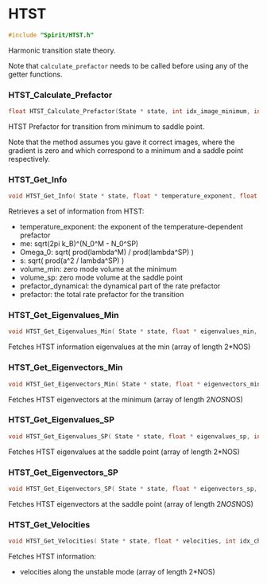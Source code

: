 

HTST
====================================================================

```C
#include "Spirit/HTST.h"
```

Harmonic transition state theory.

Note that `calculate_prefactor` needs to be called before using any of the getter functions.



### HTST_Calculate_Prefactor

```C
float HTST_Calculate_Prefactor(State * state, int idx_image_minimum, int idx_image_sp, int idx_chain=-1)
```

HTST Prefactor for transition from minimum to saddle point.

Note that the method assumes you gave it correct images, where the
gradient is zero and which correspond to a minimum and a saddle point
respectively.



### HTST_Get_Info

```C
void HTST_Get_Info( State * state, float * temperature_exponent, float * me, float * Omega_0, float * s, float * volume_min, float * volume_sp, float * prefactor_dynamical, float * prefactor, int idx_chain=-1 )
```

Retrieves a set of information from HTST:
- temperature_exponent: the exponent of the temperature-dependent prefactor
- me: sqrt(2pi k_B)^(N_0^M - N_0^SP)
- Omega_0: sqrt( prod(lambda^M) / prod(lambda^SP) )
- s: sqrt( prod(a^2 / lambda^SP) )
- volume_min: zero mode volume at the minimum
- volume_sp: zero mode volume at the saddle point
- prefactor_dynamical: the dynamical part of the rate prefactor
- prefactor: the total rate prefactor for the transition



### HTST_Get_Eigenvalues_Min

```C
void HTST_Get_Eigenvalues_Min( State * state, float * eigenvalues_min, int idx_chain=-1 )
```

Fetches HTST information eigenvalues at the min (array of length 2*NOS)



### HTST_Get_Eigenvectors_Min

```C
void HTST_Get_Eigenvectors_Min( State * state, float * eigenvectors_min, int idx_chain=-1 )
```

Fetches HTST eigenvectors at the minimum (array of length 2*NOS*NOS)



### HTST_Get_Eigenvalues_SP

```C
void HTST_Get_Eigenvalues_SP( State * state, float * eigenvalues_sp, int idx_chain=-1 )
```

Fetches HTST eigenvalues at the saddle point (array of length 2*NOS)



### HTST_Get_Eigenvectors_SP

```C
void HTST_Get_Eigenvectors_SP( State * state, float * eigenvectors_sp, int idx_chain=-1 )
```

Fetches HTST eigenvectors at the saddle point (array of length 2*NOS*NOS)



### HTST_Get_Velocities

```C
void HTST_Get_Velocities( State * state, float * velocities, int idx_chain=-1 )
```

Fetches HTST information:
- velocities along the unstable mode (array of length 2*NOS)


